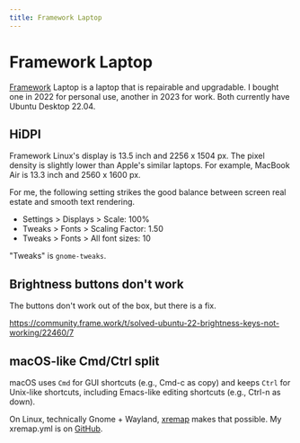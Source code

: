 ```yaml
---
title: Framework Laptop
---
```


# Framework Laptop

[Framework](https://frame.work/) Laptop is a laptop that is repairable and upgradable.
I bought one in 2022 for personal use, another in 2023 for work.
Both currently have Ubuntu Desktop 22.04.

## HiDPI

Framework Linux's display is 13.5 inch and 2256 x 1504 px. The pixel density is slightly lower than Apple's similar laptops. For example, MacBook Air is 13.3 inch and 2560 x 1600 px.

For me, the following setting strikes the good balance between screen real estate and smooth text rendering.

* Settings > Displays > Scale: 100%
* Tweaks > Fonts > Scaling Factor: 1.50
* Tweaks > Fonts > All font sizes: 10

"Tweaks" is `gnome-tweaks`.

## Brightness buttons don't work

The buttons don't work out of the box, but there is a fix.

https://community.frame.work/t/solved-ubuntu-22-brightness-keys-not-working/22460/7

## macOS-like Cmd/Ctrl split

macOS uses `Cmd` for GUI shortcuts (e.g., Cmd-c as copy) and keeps `Ctrl` for Unix-like shortcuts, including
Emacs-like editing shortcuts (e.g., Ctrl-n as down).

On Linux, technically Gnome + Wayland, [xremap](https://github.com/k0kubun/xremap) makes that possible.
My xremap.yml is on [GitHub](https://github.com/kzys/dotfiles/blob/master/xremap.yml).
